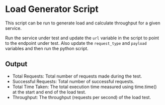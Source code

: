 # Load Generator Script
This script can be run to generate load and calculate throughput for a given service.

Run the service under test and update the `url` variable in the script to point to the endpoint under test. Also update the `request_type` and `payload` variables and then run the python script.

## Output
* Total Requests: Total number of requests made during the test.
* Successful Requests: Total number of successful requests.
* Total Time Taken: The total execution time measured using time.time() at the start and end of the load test.
* Throughput: The throughput (requests per second) of the load test.